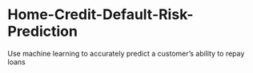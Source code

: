 # Home-Credit-Default-Risk-Prediction
Use machine learning to accurately predict a customer’s ability to repay loans
